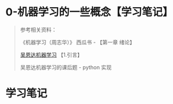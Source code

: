 # 0-机器学习的一些概念【学习笔记】

> 参考相关资料：
>
> 《机器学习（周志华）》 西瓜书  - 【第一章 绪论】
>
> [吴恩达机器学习](https://www.bilibili.com/video/BV164411b7dx)  【1.引言】
>
> 吴恩达机器学习的课后题 - python 实现

# 学习笔记





